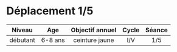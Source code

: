 # Déplacement 1/5

|Niveau | Age | Objectif annuel | Cycle | Séance |
|:-:|:-:|:-:|:-:|:-:|
|débutant | 6-8 ans | ceinture jaune | I/V | 1/5 |





